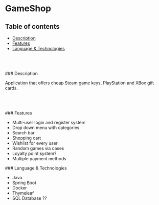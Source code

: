 # GameShop

## Table of contents

- [Description](#Description)
- [Features](#Features)
- [Language & Technologies](#Language&Technologies)

<br />
<br />
<br />

<a name="Description"/>
### Description

Application that offers cheap Steam game keys, PlayStation and XBox gift cards.


<br />
<br />
<br />

<a name="Features"/>
### Features

- Multi-user login and register system
- Drop down menu with categories
- Search bar
- Shopping cart
- Wishlist for every user
- Random games via cases
- Loyalty point system?
- Multiple payment methods

<a name="Language&Technologies"/>
### Language & Technologies

- Java
- Spring Boot
- Docker
- Thymeleaf
- SQL Database ??

